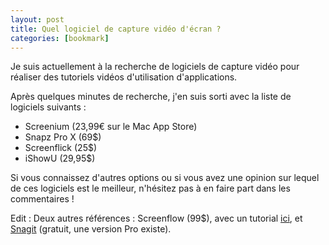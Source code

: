```yaml
---
layout: post
title: Quel logiciel de capture vidéo d'écran ?
categories: [bookmark]
---
```


Je suis actuellement à la recherche de logiciels de capture vidéo pour réaliser
des tutoriels vidéos d'utilisation d'applications.

Après quelques minutes de recherche, j'en suis sorti avec la liste de logiciels
suivants :

- Screenium (23,99€ sur le Mac App Store)
- Snapz Pro X (69\$)
- Screenflick (25\$)
- iShowU (29,95\$)

Si vous connaissez d'autres options ou si vous avez une opinion sur lequel de
ces logiciels est le meilleur, n'hésitez pas à en faire part dans les
commentaires !

Edit : Deux autres références : Screenflow (99\$), avec un tutorial [ici][1], et
[Snagit][2] (gratuit, une version Pro existe).

[1]:
  http://telestreamblog.telestream.net/2011/01/tutorial-how-to-create-a-video-trailer-by-matthieu-blanco-2/
[2]: https://www.techsmith.com/screen-capture.html
